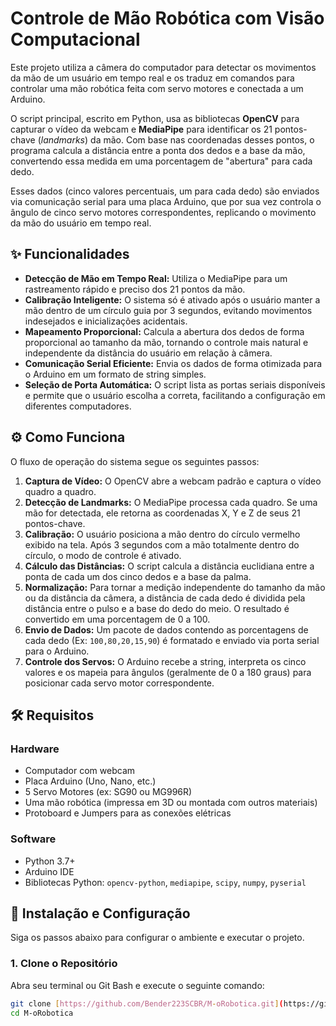 # Controle de Mão Robótica com Visão Computacional

Este projeto utiliza a câmera do computador para detectar os movimentos da mão de um usuário em tempo real e os traduz em comandos para controlar uma mão robótica feita com servo motores e conectada a um Arduino.

O script principal, escrito em Python, usa as bibliotecas **OpenCV** para capturar o vídeo da webcam e **MediaPipe** para identificar os 21 pontos-chave (*landmarks*) da mão. Com base nas coordenadas desses pontos, o programa calcula a distância entre a ponta dos dedos e a base da mão, convertendo essa medida em uma porcentagem de "abertura" para cada dedo.

Esses dados (cinco valores percentuais, um para cada dedo) são enviados via comunicação serial para uma placa Arduino, que por sua vez controla o ângulo de cinco servo motores correspondentes, replicando o movimento da mão do usuário em tempo real.

## ✨ Funcionalidades

* **Detecção de Mão em Tempo Real:** Utiliza o MediaPipe para um rastreamento rápido e preciso dos 21 pontos da mão.
* **Calibração Inteligente:** O sistema só é ativado após o usuário manter a mão dentro de um círculo guia por 3 segundos, evitando movimentos indesejados e inicializações acidentais.
* **Mapeamento Proporcional:** Calcula a abertura dos dedos de forma proporcional ao tamanho da mão, tornando o controle mais natural e independente da distância do usuário em relação à câmera.
* **Comunicação Serial Eficiente:** Envia os dados de forma otimizada para o Arduino em um formato de string simples.
* **Seleção de Porta Automática:** O script lista as portas seriais disponíveis e permite que o usuário escolha a correta, facilitando a configuração em diferentes computadores.

## ⚙️ Como Funciona

O fluxo de operação do sistema segue os seguintes passos:

1.  **Captura de Vídeo:** O OpenCV abre a webcam padrão e captura o vídeo quadro a quadro.
2.  **Detecção de Landmarks:** O MediaPipe processa cada quadro. Se uma mão for detectada, ele retorna as coordenadas X, Y e Z de seus 21 pontos-chave.
3.  **Calibração:** O usuário posiciona a mão dentro do círculo vermelho exibido na tela. Após 3 segundos com a mão totalmente dentro do círculo, o modo de controle é ativado.
4.  **Cálculo das Distâncias:** O script calcula a distância euclidiana entre a ponta de cada um dos cinco dedos e a base da palma.
5.  **Normalização:** Para tornar a medição independente do tamanho da mão ou da distância da câmera, a distância de cada dedo é dividida pela distância entre o pulso e a base do dedo do meio. O resultado é convertido em uma porcentagem de 0 a 100.
6.  **Envio de Dados:** Um pacote de dados contendo as porcentagens de cada dedo (Ex: `100,80,20,15,90`) é formatado e enviado via porta serial para o Arduino.
7.  **Controle dos Servos:** O Arduino recebe a string, interpreta os cinco valores e os mapeia para ângulos (geralmente de 0 a 180 graus) para posicionar cada servo motor correspondente.

## 🛠️ Requisitos

### Hardware
* Computador com webcam
* Placa Arduino (Uno, Nano, etc.)
* 5 Servo Motores (ex: SG90 ou MG996R)
* Uma mão robótica (impressa em 3D ou montada com outros materiais)
* Protoboard e Jumpers para as conexões elétricas

### Software
* Python 3.7+
* Arduino IDE
* Bibliotecas Python: `opencv-python`, `mediapipe`, `scipy`, `numpy`, `pyserial`

## 🚀 Instalação e Configuração

Siga os passos abaixo para configurar o ambiente e executar o projeto.

### 1. Clone o Repositório
Abra seu terminal ou Git Bash e execute o seguinte comando:
```bash
git clone [https://github.com/Bender223SCBR/M-oRobotica.git](https://github.com/Bender223SCBR/M-oRobotica.git)
cd M-oRobotica

